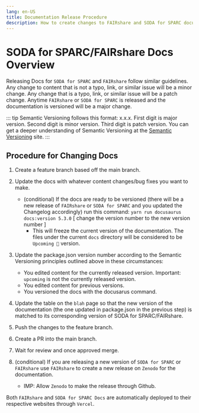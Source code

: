 ```yaml
---
lang: en-US
title: Documentation Release Procedure
description: How to create changes to FAIRshare and SODA for SPARC documentation sites
---
```


# SODA for SPARC/FAIRshare Docs Overview

Releasing Docs for `SODA for SPARC` and `FAIRshare` follow similar guidelines. Any change to content that is not a typo, link, or similar issue will be a minor change. Any change that is a typo, link, or similar issue will be a patch change. Anytime `FAIRshare` or `SODA for SPARC` is released and the documentation is versioned will be a major change. 

::: tip
Semantic Versioning follows this format: x.x.x. First digit is major version. Second digit is minor version. Third digit is patch version.
You can get a deeper understanding of Semantic Versioning at the [Semantic Versioning](https://semver.org/) site.
:::

## Procedure for Changing Docs
1. Create a feature branch based off the main branch.
2. Update the docs with whatever content changes/bug fixes you want to make.
   - (conditional) If the docs are ready to be versioned (there will be a new release of `FAIRshare` or `SODA for SPARC` and you updated the Changelog accordingly) run this command: `yarn run docusaurus docs:version 5.3.0` [ change the version number to the new version number ]
      - This will freeze the current version of the documentation. The files under the current `docs` directory will be considered to be `Upcoming 🚧` version.

3. Update the package.json version number according to the Semantic Versioning principles outlined above in these circumstances:
   - You edited content for the currently released version. Important: `upcoming` is not the currently released version.
   - You edited content for previous versions. 
   - You versioned the docs with the docusarus command.
4. Update the table on the `blah` page so that the new version of the documentation (the one updated in package.json in the previous step) is matched to its corresponding version of SODA for SPARC/FAIRshare.
5. Push the changes to the feature branch.
6. Create a PR into the main branch.
7. Wait for review and once approved merge. 
8. (conditional) If you are releasing a new version of `SODA for SPARC` or `FAIRshare` use `FAIRshare` to create a new release on `Zenodo` for the documentation.
   - IMP: Allow `Zenodo` to make the release through Github.

Both `FAIRshare` and `SODA for SPARC Docs` are automatically deployed to their respective websites through `Vercel`. 